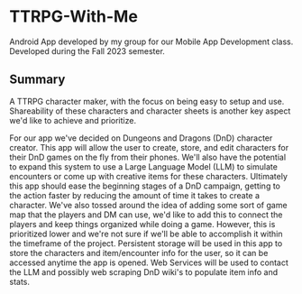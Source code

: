 # TTRPG-With-Me
Android App developed by my group for our Mobile App Development class.
Developed during the Fall 2023 semester.

## Summary
A TTRPG character maker, with the focus on being easy to setup and use.
Shareability of these characters and character sheets is another key aspect we'd like to achieve and prioritize.

For our app we've decided on Dungeons and Dragons (DnD) character creator. This app will allow the user to create, store, and edit characters for their DnD games on the fly from their phones. We'll also have the potential to expand this system to use a Large Language Model (LLM) to simulate encounters or come up with creative items for these characters. Ultimately this app should ease the beginning stages of a DnD campaign, getting to the action faster by reducing the amount of time it takes to create a character. We've also tossed around the idea of adding some sort of game map that the players and DM can use, we'd like to add this to connect the players and keep things organized while doing a game. However, this is prioritized lower and we're not sure if we'll be able to accomplish it within the timeframe of the project. Persistent storage will be used in this app to store the characters and item/encounter info for the user, so it can be accessed anytime the app is opened. Web Services will be used to contact the LLM and possibly web scraping DnD wiki's to populate item info and stats.
